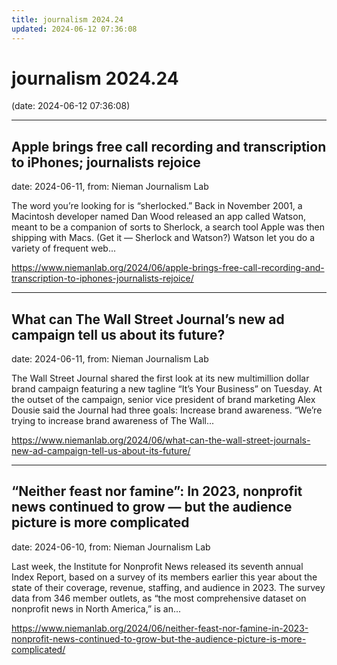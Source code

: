 ```yaml
---
title: journalism 2024.24
updated: 2024-06-12 07:36:08
---
```


# journalism 2024.24

(date: 2024-06-12 07:36:08)

---

## Apple brings free call recording and transcription to iPhones; journalists rejoice

date: 2024-06-11, from: Nieman Journalism Lab

The word you&#8217;re looking for is &#8220;sherlocked.&#8221; Back in November 2001, a Macintosh developer named Dan Wood released an app called Watson, meant to be a companion of sorts to Sherlock, a search tool Apple was then shipping with Macs. (Get it — Sherlock and Watson?) Watson let you do a variety of frequent web... 

<https://www.niemanlab.org/2024/06/apple-brings-free-call-recording-and-transcription-to-iphones-journalists-rejoice/>

---

## What can The Wall Street Journal’s new ad campaign tell us about its future?

date: 2024-06-11, from: Nieman Journalism Lab

The Wall Street Journal shared the first look at its new multimillion dollar brand campaign featuring a new tagline &#8220;It&#8217;s Your Business&#8221; on Tuesday. At the outset of the campaign, senior vice president of brand marketing Alex Dousie said the Journal had three goals: Increase brand awareness. &#8220;We&#8217;re trying to increase brand awareness of The Wall... 

<https://www.niemanlab.org/2024/06/what-can-the-wall-street-journals-new-ad-campaign-tell-us-about-its-future/>

---

## “Neither feast nor famine”: In 2023, nonprofit news continued to grow — but the audience picture is more complicated

date: 2024-06-10, from: Nieman Journalism Lab

Last week, the Institute for Nonprofit News released its seventh annual Index Report, based on a survey of its members earlier this year about the state of their coverage, revenue, staffing, and audience in 2023. The survey data from 346 member outlets, as “the most comprehensive dataset on nonprofit news in North America,” is an... 

<https://www.niemanlab.org/2024/06/neither-feast-nor-famine-in-2023-nonprofit-news-continued-to-grow-but-the-audience-picture-is-more-complicated/>

